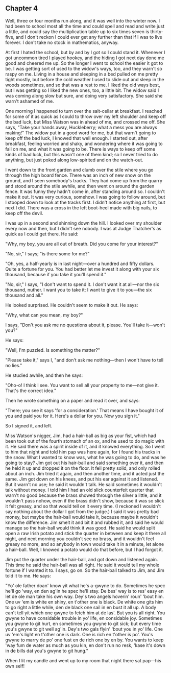 Chapter 4
-----------------
Well, three or four months run along, and it was well into the winter now. I had been to school most all the time and could spell and read and write just a little, and could say the multiplication table up to six times seven is thirty-five, and I don't reckon I could ever get any further than that if I was to live forever. I don't take no stock in mathematics, anyway.

At first I hated the school, but by and by I got so I could stand it. Whenever I got uncommon tired I played hookey, and the hiding I got next day done me good and cheered me up. So the longer I went to school the easier it got to be. I was getting sort of used to the widow's ways, too, and they warn't so raspy on me. Living in a house and sleeping in a bed pulled on me pretty tight mostly, but before the cold weather I used to slide out and sleep in the woods sometimes, and so that was a rest to me. I liked the old ways best, but I was getting so I liked the new ones, too, a little bit. The widow said I was coming along slow but sure, and doing very satisfactory. She said she warn't ashamed of me.

One morning I happened to turn over the salt-cellar at breakfast. I reached for some of it as quick as I could to throw over my left shoulder and keep off the bad luck, but Miss Watson was in ahead of me, and crossed me off. She says, "Take your hands away, Huckleberry; what a mess you are always making!" The widow put in a good word for me, but that warn't going to keep off the bad luck, I knowed that well enough. I started out, after breakfast, feeling worried and shaky, and wondering where it was going to fall on me, and what it was going to be. There is ways to keep off some kinds of bad luck, but this wasn't one of them kind; so I never tried to do anything, but just poked along low-spirited and on the watch-out.

I went down to the front garden and clumb over the stile where you go through the high board fence. There was an inch of new snow on the ground, and I seen somebody's tracks. They had come up from the quarry and stood around the stile awhile, and then went on around the garden fence. It was funny they hadn't come in, after standing around so. I couldn't make it out. It was very curious, somehow. I was going to follow around, but I stooped down to look at the tracks first. I didn't notice anything at first, but next I did. There was a cross in the left boot-heel made with big nails, to keep off the devil.

I was up in a second and shinning down the hill. I looked over my shoulder every now and then, but I didn't see nobody. I was at Judge Thatcher's as quick as I could get there. He said:

"Why, my boy, you are all out of breath. Did you come for your interest?"

"No, sir," I says; "is there some for me?"

"Oh, yes, a half-yearly is in last night—over a hundred and fifty dollars. Quite a fortune for you. You had better let me invest it along with your six thousand, because if you take it you'll spend it."

"No, sir," I says, "I don't want to spend it. I don't want it at all—nor the six thousand, nuther. I want you to take it; I want to give it to you—the six thousand and all."

He looked surprised. He couldn't seem to make it out. He says:

"Why, what can you mean, my boy?"

I says, "Don't you ask me no questions about it, please. You'll take it—won't you?"

He says:

"Well, I'm puzzled. Is something the matter?"

"Please take it," says I, "and don't ask me nothing—then I won't have to tell no lies."

He studied awhile, and then he says:

"Oho-o! I think I see. You want to sell all your property to me—not give it. That's the correct idea."

Then he wrote something on a paper and read it over, and says:

"There; you see it says 'for a consideration.' That means I have bought it of you and paid you for it. Here's a dollar for you. Now you sign it."

So I signed it, and left.

Miss Watson's nigger, Jim, had a hair-ball as big as your fist, which had been took out of the fourth stomach of an ox, and he used to do magic with it. He said there was a spirit inside of it, and it knowed everything. So I went to him that night and told him pap was here again, for I found his tracks in the snow. What I wanted to know was, what he was going to do, and was he going to stay? Jim got out his hair-ball and said something over it, and then he held it up and dropped it on the floor. It fell pretty solid, and only rolled about an inch. Jim tried it again, and then another time, and it acted just the same. Jim got down on his knees, and put his ear against it and listened. But it warn't no use; he said it wouldn't talk. He said sometimes it wouldn't talk without money. I told him I had an old slick counterfeit quarter that warn't no good because the brass showed through the silver a little, and it wouldn't pass nohow, even if the brass didn't show, because it was so slick it felt greasy, and so that would tell on it every time. (I reckoned I wouldn't say nothing about the dollar I got from the judge.) I said it was pretty bad money, but maybe the hair-ball would take it, because maybe it wouldn't know the difference. Jim smelt it and bit it and rubbed it, and said he would manage so the hair-ball would think it was good. He said he would split open a raw Irish potato and stick the quarter in between and keep it there all night, and next morning you couldn't see no brass, and it wouldn't feel greasy no more, and so anybody in town would take it in a minute, let alone a hair-ball. Well, I knowed a potato would do that before, but I had forgot it.

Jim put the quarter under the hair-ball, and got down and listened again. This time he said the hair-ball was all right. He said it would tell my whole fortune if I wanted it to. I says, go on. So the hair-ball talked to Jim, and Jim told it to me. He says:

"Yo' ole father doan' know yit what he's a-gwyne to do. Sometimes he spec he'll go 'way, en den ag'in he spec he'll stay. De bes' way is to res' easy en let de ole man take his own way. Dey's two angels hoverin' roun' 'bout him. One uv 'em is white en shiny, en t'other one is black. De white one gits him to go right a little while, den de black one sail in en bust it all up. A body can't tell yit which one gwyne to fetch him at de las'. But you is all right. You gwyne to have considable trouble in yo' life, en considable joy. Sometimes you gwyne to git hurt, en sometimes you gwyne to git sick; but every time you's gwyne to git well ag'in. Dey's two gals flyin' 'bout you in yo' life. One uv 'em's light en t'other one is dark. One is rich en t'other is po'. You's gwyne to marry de po' one fust en de rich one by en by. You wants to keep 'way fum de water as much as you kin, en don't run no resk, 'kase it's down in de bills dat you's gwyne to git hung."

When I lit my candle and went up to my room that night there sat pap—his own self!
